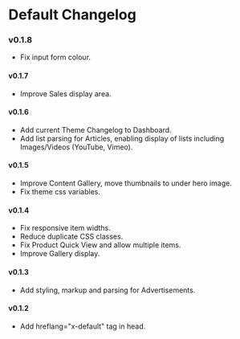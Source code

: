 # Default Changelog

### v0.1.8
- Fix input form colour.

#### v0.1.7
- Improve Sales display area.

#### v0.1.6
- Add current Theme Changelog to Dashboard.
- Add list parsing for Articles, enabling display of lists including Images/Videos (YouTube, Vimeo).

#### v0.1.5
- Improve Content Gallery, move thumbnails to under hero image.
- Fix theme css variables.

#### v0.1.4
- Fix responsive item widths.
- Reduce duplicate CSS classes.
- Fix Product Quick View and allow multiple items.
- Improve Gallery display.

#### v0.1.3
- Add styling, markup and parsing for Advertisements.

#### v0.1.2
- Add hreflang="x-default" tag in head.
